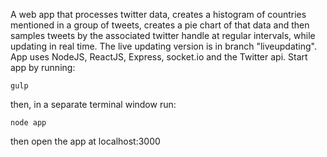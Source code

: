A web app that processes twitter data, creates a histogram of countries mentioned in a group of tweets, creates a pie chart of that data and then samples tweets by the associated twitter handle at regular intervals, while updating in real time. The live updating version is in branch "liveupdating". App uses NodeJS, ReactJS, Express, socket.io and the Twitter api.
Start app by running:

```
gulp
```
then, in a separate terminal window run:

```
node app
```

then open the app at localhost:3000
